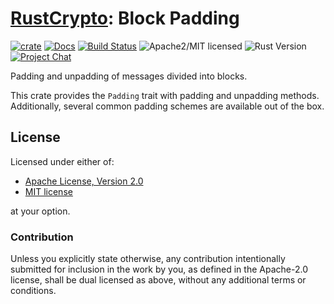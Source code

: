 # [RustCrypto]: Block Padding

[![crate][crate-image]][crate-link]
[![Docs][docs-image]][docs-link]
[![Build Status][build-image]][build-link]
![Apache2/MIT licensed][license-image]
![Rust Version][rustc-image]
[![Project Chat][chat-image]][chat-link]

Padding and unpadding of messages divided into blocks.

This crate provides the `Padding` trait with padding and unpadding methods.
Additionally, several common padding schemes are available out of the box.

## License

Licensed under either of:

 * [Apache License, Version 2.0](http://www.apache.org/licenses/LICENSE-2.0)
 * [MIT license](http://opensource.org/licenses/MIT)

at your option.

### Contribution

Unless you explicitly state otherwise, any contribution intentionally submitted for inclusion in the work by you, as defined in the Apache-2.0 license, shall be dual licensed as above, without any additional terms or conditions.

[//]: # (badges)

[crate-image]: https://img.shields.io/crates/v/block-padding.svg
[crate-link]: https://crates.io/crates/block-padding
[docs-image]: https://docs.rs/block-padding/badge.svg
[docs-link]: https://docs.rs/block-padding/
[license-image]: https://img.shields.io/badge/license-Apache2.0/MIT-blue.svg
[rustc-image]: https://img.shields.io/badge/rustc-1.85+-blue.svg
[chat-image]: https://img.shields.io/badge/zulip-join_chat-blue.svg
[chat-link]: https://rustcrypto.zulipchat.com/#narrow/stream/260052-utils
[build-image]: https://github.com/RustCrypto/utils/actions/workflows/block-padding.yml/badge.svg?branch=master
[build-link]: https://github.com/RustCrypto/utils/actions/workflows/block-padding.yml?query=branch:master

[//]: # (general links)

[RustCrypto]: https://github.com/rustcrypto
